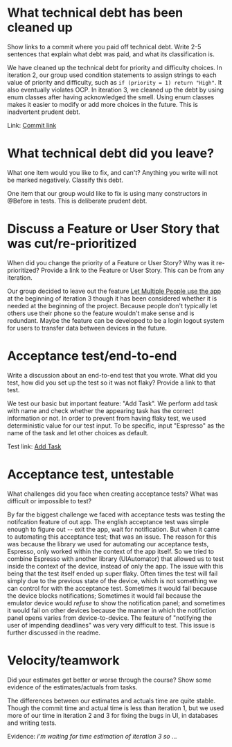 What technical debt has been cleaned up
========================================

Show links to a commit where you paid off technical debt. Write 2-5 sentences
that explain what debt was paid, and what its classification is.

We have cleaned up the technical debt for priority and difficulty choices. In
iteration 2, our group used condition statements to assign strings to each value
of priority and difficulty, such as `if (priority = 1) return "High"`. It also
eventually violates OCP. In iteration 3, we cleaned up the debt by using enum classes
after having acknowledged the smell. Using enum classes makes it easier to modify or
add more choices in the future. This is inadvertent prudent debt.

Link: [Commit link](ab8b371c1f35c1805b280a2e19c3b1eb1a44d1bd)

What technical debt did you leave?
==================================

What one item would you like to fix, and can't? Anything you write will not
be marked negatively. Classify this debt.

One item that our group would like to fix is using many constructors in @Before
in tests. This is deliberate prudent debt.

Discuss a Feature or User Story that was cut/re-prioritized
============================================

When did you change the priority of a Feature or User Story? Why was it
re-prioritized? Provide a link to the Feature or User Story. This can be from any
iteration.

Our group decided to leave out the feature [Let Multiple People use the app](#10)
at the beginning of iteration 3 though it has been considered whether it is needed
at the beginning of the project. Because people don't typically let others use
their phone so the feature wouldn't make sense and is redundant. Maybe the feature
can be developed to be a login logout system for users to transfer data between
devices in the future.

Acceptance test/end-to-end
==========================

Write a discussion about an end-to-end test that you wrote. What did you test,
how did you set up the test so it was not flaky? Provide a link to that test.

We test our basic but important feature: "Add Task". We perform add task with name
and check whether the appearing task has the correct information or not.
In order to prevent from having flaky test, we used deterministic value for our
test input. To be specific, input "Espresso" as the name of the task and let other
choices as default.

Test link: [Add Task](https://code.cs.umanitoba.ca/3350-winter-2021-a01/Productive-6/-/tree/master/app/src/androidTest/java/com/productive6/productive/system/AddTaskTest.java)

Acceptance test, untestable
===============

What challenges did you face when creating acceptance tests? What was difficult
or impossible to test?

By far the biggest challenge we faced with acceptance tests was testing the notifcation feature of out app. The english acceptance test was simple enough to figure out -- exit the app, wait for notification. But when it came to automating this acceptance test; that was an issue. The reason for this was because the library we used for automating our acceptance tests, Espresso, only worked within the context of the app itself. So we tried to combine Espresso with another library (UIAutomator) that allowed us to test inside the context of the device, instead of only the app. The issue with this being that the test itself ended up super flaky. Often times the test will fail simply due to the previous state of the device, which is not something we can control for with the acceptance test. Sometimes it would fail because the device blocks notifications; Sometimes it would fail because the emulator device would _refuse_ to show the notification panel; and sometimes it would fail on other devices because the manner in which the notifiction panel opens varies from device-to-device. The feature of "notifying the user of impending deadlines" was very very difficult to test. This issue is further discussed in the readme. 

Velocity/teamwork
=================

Did your estimates get better or worse through the course? Show some
evidence of the estimates/actuals from tasks.

The differences between our estimates and actuals time are quite stable.
Though the commit time and actual time is less than iteration 1, but we used more
of our time in iteration 2 and 3 for fixing the bugs in UI, in databases and writing tests.

Evidence: *i'm waiting for time estimation of iteration 3 so ...*